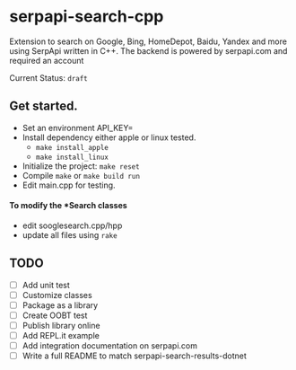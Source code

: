 # serpapi-search-cpp

Extension to search on Google, Bing, HomeDepot, Baidu, Yandex and more using SerpApi written in C++.
The backend is powered by serpapi.com and required an account

Current Status: `draft`

## Get started.
 - Set an environment API_KEY=<secret>
 - Install dependency either apple or linux tested.
    - `make install_apple`
    - `make install_linux`
- Initialize the project: `make reset`
- Compile `make` or `make build run`
- Edit main.cpp for testing.

#### To modify the *Search classes
 - edit sooglesearch.cpp/hpp
 - update all files using  `rake`

## TODO

 - [ ] Add unit test
 - [ ] Customize classes
 - [ ] Package as a library 
 - [ ] Create OOBT test
 - [ ] Publish library online
 - [ ] Add REPL.it example
 - [ ] Add integration documentation on serpapi.com
 - [ ] Write a full README to match  serpapi-search-results-dotnet
